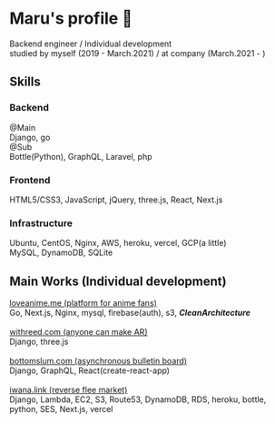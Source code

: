 # Maru's profile 🤝

<!--
**maru44/maru44** is a ✨ _special_ ✨ repository because its `README.md` (this file) appears on your GitHub profile.

Here are some ideas to get you started:

- 🔭 I’m currently working on ...
- 🌱 I’m currently learning ...
- 👯 I’m looking to collaborate on ...
- 🤔 I’m looking for help with ...
- 💬 Ask me about ...
- 📫 How to reach me: ...
- 😄 Pronouns: ...
- ⚡ Fun fact: ...
-->

Backend engineer / Individual development<br/>
studied by myself (2019 - March.2021) / at company (March.2021 - )

## Skills
### Backend
@Main<br/>
Django, go<br/>
@Sub<br/>
Bottle(Python), GraphQL, Laravel, php<br/>
### Frontend
HTML5/CSS3, JavaScript, jQuery, three.js, React, Next.js
### Infrastructure
Ubuntu, CentOS, Nginx, AWS, heroku, vercel, GCP(a little)<br/>
MySQL, DynamoDB, SQLite

## Main Works (Individual development)
[loveanime.me (platform for anime fans)](https://loveani.me/)<br/>
Go, Next.js, Nginx, mysql, firebase(auth), s3, ___CleanArchitecture___<br/><br/>
[withreed.com (anyone can make AR)](https://withreed.com/)<br/>
Django, three.js<br/><br/>
[bottomslum.com (asynchronous bulletin board)](https://bottomslum.com/)<br/>
Django, GraphQL, React(create-react-app)<br/><br/>
[iwana.link (reverse flee market)](https://iwana.link/)<br/>
Django, Lambda, EC2, S3, Route53, DynamoDB, RDS, heroku, bottle, python, SES, Next.js, vercel<br/><br/>
